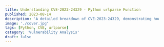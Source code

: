 ```yaml
---
title: Understanding CVE-2023-24329 - Python urlparse Function
published: 2023-08-14
description: 'A detailed breakdown of CVE-2023-24329, demonstrating how Python’s urllib.parse can be exploited to bypass blocklists and the potential impact.'
image: './cover.jpg'
tags: [Python, CVE, urlparse]
category: 'Vulnerability Analysis'
draft: false
---
```

